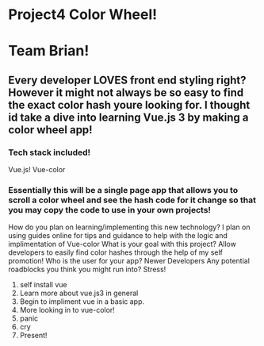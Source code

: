 # Project4 Color Wheel!
# Team Brian!

## Every developer LOVES front end styling right? However it might not always be so easy to find the exact color hash youre looking for. I thought id take a dive into learning Vue.js 3 by making a color wheel app!


### Tech stack included!
Vue.js!
Vue-color



### Essentially this will be a single page app that allows you to scroll a color wheel and see the hash code for it change so that you may copy the code to use in your own projects!



How do you plan on learning/implementing this new technology? I plan on using guides online for tips and guidance to help with the logic and implimentation of Vue-color
What is your goal with this project? Allow developers to easily find color hashes through the help of my self promotion!
Who is the user for your app? Newer Developers
Any potential roadblocks you think you might run into? Stress!

1. self install vue
2. Learn more about vue.js3 in general
3. Begin to impliment vue in a basic app.
4. More looking in to vue-color!
5. panic
6. cry
7. Present!